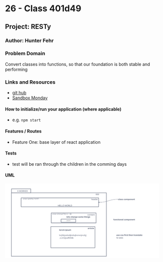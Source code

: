 # 26 - Class 401d49

## Project: RESTy

### Author: Hunter Fehr

### Problem Domain  

Convert classes into functions, so that our foundation is both stable and performing 

### Links and Resources

- [git hub](https://github.com/hmfehr/resty)
- [Sandbox Monday](http://xyz.com)

#### How to initialize/run your application (where applicable)

- e.g. `npm start`


#### Features / Routes

- Feature One: base layer of react application

#### Tests

- test will be ran through the children in the comming days

#### UML

![UML](./public/26uml.png)